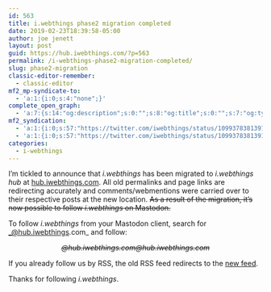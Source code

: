 ```yaml
---
id: 563
title: i.webthings phase2 migration completed
date: 2019-02-23T18:39:58-05:00
author: joe jenett
layout: post
guid: https://hub.iwebthings.com/?p=563
permalink: /i-webthings-phase2-migration-completed/
slug: phase2-migration
classic-editor-remember:
  - classic-editor
mf2_mp-syndicate-to:
  - 'a:1:{i:0;s:4:"none";}'
complete_open_graph:
  - 'a:7:{s:14:"og:description";s:0:"";s:8:"og:title";s:0:"";s:7:"og:type";s:0:"";s:12:"twitter:card";s:7:"summary";s:15:"twitter:creator";s:0:"";s:19:"twitter:description";s:0:"";s:8:"og:image";s:0:"";}'
mf2_syndication:
  - 'a:1:{i:0;s:57:"https://twitter.com/iwebthings/status/1099378381391622144";}'
  - 'a:1:{i:0;s:57:"https://twitter.com/iwebthings/status/1099378381391622144";}'
categories:
  - i-webthings
---
```

I&#8217;m tickled to announce that _i.webthings_ has been migrated to _i.webthings hub_ at [hub.iwebthings.com](https://iwebthings.jenett.org/). All old permalinks and page links are redirecting accurately and comments/webmentions were carried over to their respective posts at the new location. <span style="text-decoration:line-through;">As a result of the migration, it&#8217;s now possible to follow _i.webthings_ on Mastodon.

To follow _i.webthings_ from your Mastodon client, search for _@hub.iwebthings.com_ and follow:
</span>
<p style="text-align: center;font-style:italic;">
  <span style="text-decoration:line-through;">@hub.iwebthings.com@hub.iwebthings.com</span>
</p>

If you already follow us by RSS, the old RSS feed redirects to the [new feed](https://hub.iwebthings.com/feed).

Thanks for following _i.webthings_.